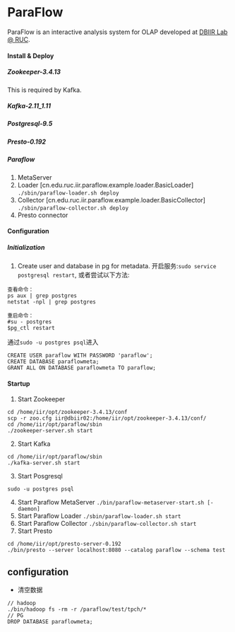 # ParaFlow

ParaFlow is an interactive analysis system for OLAP developed at [DBIIR Lab @ RUC](http://iir.ruc.edu.cn).

#### Install & Deploy
##### Zookeeper-3.4.13
This is required by Kafka.
##### Kafka-2.11_1.11
##### Postgresql-9.5
##### Presto-0.192
##### Paraflow
1. MetaServer
2. Loader [cn.edu.ruc.iir.paraflow.example.loader.BasicLoader]
`./sbin/paraflow-loader.sh deploy`
3. Collector [cn.edu.ruc.iir.paraflow.example.loader.BasicCollector]
`./sbin/paraflow-collector.sh deploy`
4. Presto connector

#### Configuration
##### Initialization
1. Create user and database in pg for metadata.
开启服务:`sudo service postgresql restart`, 或者尝试以下方法:
```
查看命令：
ps aux | grep postgres
netstat -npl | grep postgres

重启命令：
#su - postgres
$pg_ctl restart
```

通过`sudo -u postgres psql`进入
```
CREATE USER paraflow WITH PASSWORD 'paraflow';
CREATE DATABASE paraflowmeta;
GRANT ALL ON DATABASE paraflowmeta TO paraflow;
```

#### Startup
1. Start Zookeeper
```
cd /home/iir/opt/zookeeper-3.4.13/conf
scp -r zoo.cfg iir@dbiir02:/home/iir/opt/zookeeper-3.4.13/conf/
cd /home/iir/opt/paraflow/sbin
./zookeeper-server.sh start
```
2. Start Kafka
```
cd /home/iir/opt/paraflow/sbin
./kafka-server.sh start
```
3. Start Posgresql
```
sudo -u postgres psql

```
4. Start Paraflow MetaServer
`./bin/paraflow-metaserver-start.sh [-daemon]`
5. Start Paraflow Loader
`./sbin/paraflow-loader.sh start`
6. Start Paraflow Collector
`./sbin/paraflow-collector.sh start`
7. Start Presto
```
cd /home/iir/opt/presto-server-0.192
./bin/presto --server localhost:8080 --catalog paraflow --schema test
```



## configuration
- 清空数据
```
// hadoop
./bin/hadoop fs -rm -r /paraflow/test/tpch/*
// PG
DROP DATABASE paraflowmeta;
```
